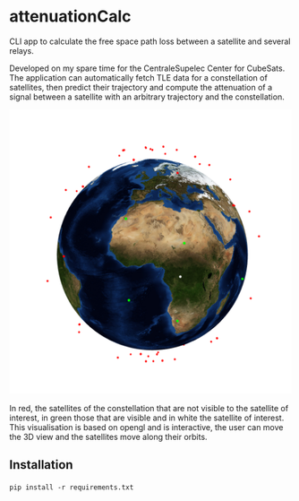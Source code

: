 # attenuationCalc
CLI app to calculate the free space path loss between a satellite and several relays.

Developed on my spare time for the CentraleSupelec Center for CubeSats. The application can automatically fetch TLE data for a constellation of satellites, then predict their trajectory and compute the attenuation of a signal between a satellite with an arbitrary trajectory and the constellation.

![](screen_app_3d.png)

In red, the satellites of the constellation that are not visible to the satellite of interest, in green those that are visible and in white the satellite of interest. This visualisation is based on opengl and is interactive, the user can move the 3D view and the satellites move along their orbits.


## Installation
`pip install -r requirements.txt`
